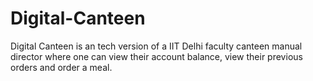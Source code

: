 # Digital-Canteen

Digital Canteen is an tech version of a IIT Delhi faculty canteen manual director where one can view their account balance, view their previous orders and order a meal.
